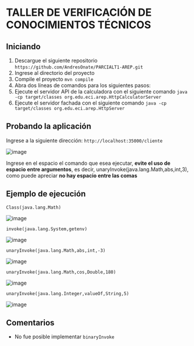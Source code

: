 # TALLER DE VERIFICACIÓN DE CONOCIMIENTOS TÉCNICOS

## Iniciando 

1. Descargue el siguiente repositorio `https://github.com/AndresOnate/PARCIALT1-AREP.git`
2. Ingrese al directorio del proyecto
3. Compile el proyecto `mvn compile`
4. Abra dos líneas de comandos para los siguientes pasos:
5. Ejecute el servidor API de la calculadora con el siguiente comando `java -cp target/classes org.edu.eci.arep.HttpCalculatorServer`
6. Ejecute el servidor fachada con el siguiente comando `java -cp target/classes org.edu.eci.arep.HttpServer`
  
## Probando la aplicación

Ingrese a la siguiente dirección: `http://localhost:35000/cliente`

![image](https://github.com/AndresOnate/PARCIALT1-AREP/assets/63562181/daa4038d-93b1-4ae2-a121-c9c497dd7c58)

Ingrese en el espacio el comando que esea ejecutar, **evite el uso de espacio entre argumentos**, es decir, unaryInvoke(java.lang.Math,abs,int,3), como puede apreciar **no hay espacio entre las comas**

## Ejemplo de ejecución

`Class(java.lang.Math)`

![image](https://github.com/AndresOnate/PARCIALT1-AREP/assets/63562181/32e61824-7808-4f02-860e-984b7d665c33)


`invoke(java.lang.System,getenv)`

![image](https://github.com/AndresOnate/PARCIALT1-AREP/assets/63562181/dcd294d1-fff0-4b86-8c45-c280d589d394)


`unaryInvoke(java.lang.Math,abs,int,-3)`

![image](https://github.com/AndresOnate/PARCIALT1-AREP/assets/63562181/aa1f903a-15dc-417b-a9c3-7735e3537ed8)

`unaryInvoke(java.lang.Math,cos,Double,180)`

![image](https://github.com/AndresOnate/PARCIALT1-AREP/assets/63562181/e52abf78-7bfc-4624-92a9-da4b70118ffc)


`unaryInvoke(java.lang.Integer,valueOf,String,5)`

![image](https://github.com/AndresOnate/PARCIALT1-AREP/assets/63562181/3d70963b-e63c-4236-b9b0-91549d8626cf)


## Comentarios

-  No fue posible implementar `binaryInvoke`
